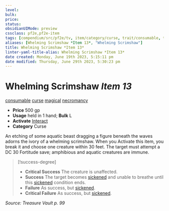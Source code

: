 ```yaml
---
level:
bulk:
price:
status:
obsidianUIMode: preview
cssclass: pf2e,pf2e-item
tags: [compendium/src/pf2e/tv, item/category/curse, trait/consumable, trait/curse, trait/magical, trait/necromancy]
aliases: [Whelming Scrimshaw *Item 13*, "Whelming Scrimshaw"]
title: Whelming Scrimshaw *Item 13*
linter-yaml-title-alias: Whelming Scrimshaw *Item 13*
date created: Monday, June 19th 2023, 5:15:11 pm
date modified: Thursday, June 29th 2023, 5:30:23 pm
---
```


# Whelming Scrimshaw *Item 13*

[consumable](rules/traits/consumable.md) [curse](rules/traits/curse.md) [magical](rules/traits/magical.md) [necromancy](rules/traits/necromancy.md)  

- **Price** 500 gp
- **Usage** held in 1 hand; **Bulk** L
- **Activate** [Interact](rules/actions/interact.md)
- **Category** Curse

An etching of some aquatic beast dragging a figure beneath the waves adorns the ivory of a whelming scrimshaw. When you Activate this item, you break it and choose one creature within 30 feet. The target must attempt a DC 30 Fortitude save; amphibious and aquatic creatures are immune.

> [!success-degree]
> - **Critical Success** The creature is unaffected.
> - **Success** The target becomes [sickened](rules/conditions.md#Sickened) and unable to breathe until this [sickened](rules/conditions.md#Sickened) condition ends.
> - **Failure** As success, but [sickened](rules/conditions.md#Sickened).
> - **Critical Failure** As success, but [sickened](rules/conditions.md#Sickened).

*Source: Treasure Vault p. 99*
